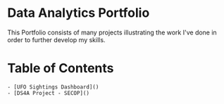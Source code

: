 # Data Analytics Portfolio

This Portfolio consists of many projects illustrating the work I've done in order to further develop my skills.

# Table of Contents
    - [UFO Sightings Dashboard]()
    - [DS4A Project - SECOP]()